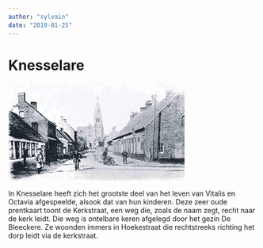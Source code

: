 ```yaml
---
author: "sylvain"
date: "2019-01-25"
---
```

# Knesselare

![](./achtergrond.jpg)

In Knesselare heeft zich het grootste deel van het leven van Vitalis en Octavia afgespeelde, alsook dat van hun kinderen. Deze zeer oude prentkaart toont de Kerkstraat, een weg die, zoals de naam zegt, recht naar de kerk leidt. Die weg is ontelbare keren afgelegd door het gezin De Bleeckere. Ze woonden immers in Hoekestraat die rechtstreeks richting het dorp leidt via de kerkstraat.   

